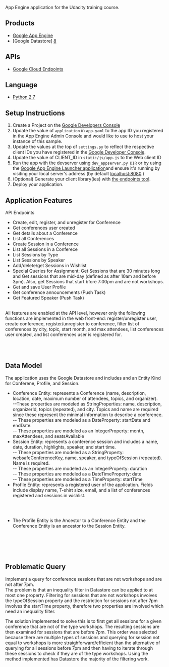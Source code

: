 App Engine application for the Udacity training course.

## Products
- [Google App Engine][1]
- [Google Datastore] [8]

## APIs
- [Google Cloud Endpoints][3]

## Language
- [Python 2.7][2]

## Setup Instructions
1. Create a Project on the [Google Developers Console][4]
1. Update the value of `application` in `app.yaml` to the app ID you
   registered in the App Engine Admin Console and would like to use to host
   your instance of this sample.
1. Update the values at the top of `settings.py` to
   reflect the respective client IDs you have registered in the
   [Google Developer Console][4].
1. Update the value of CLIENT_ID in `static/js/app.js` to the Web client ID
1. Run the app with the devserver using `dev_appserver.py DIR` or by using the 
[Google App Engine Launcher application][5]and ensure it's running by visiting
 your local server's address (by default [localhost:8080][6].)
1. (Optional) Generate your client library(ies) with [the endpoints tool][7].
1. Deploy your application.

## Application Features
API Endpoints<br>
- Create, edit, register, and unregister for Conference <br>
- Get conferences user created <br>
- Get details about a Conference <br>
- List all Conferences <br>
- Create Session in a Conference <br>
- List all Sessions in a Conferece <br>
- List Sessions by Type <br>
- List Sessions by Speaker <br>
- Add/delete/get Sessions in Wishlist <br>
- Special Queries for Assignment: Get Sessions that are 30 minutes long and Get sessions that are mid-day (defined as after 10am and before 3pm). Also, get Sessions that start bfore 7:00pm and are not workshops.<br>
- Get and save User Profile <br>
- Get conference announcements (Push Task) <br>
- Get Featured Speaker (Push Task) <br>
<br>
All features are enabled at the API level, however only the following functions are implemented in the web front-end: register/unregister user, create conference, register/unregister to conference, filter list of conferences by city, topic, start month, and max attendees, list conferences user created, and list conferences user is registered for.

<br><br>
## Data Model
The application uses the Google Datastore and includes and an Entity Kind for Conferene, Profile, and Session. <br>
- Conference Entity: represents a Conference (name, description, location, 
date, maximum number of attendees, topics, and organizer). <br>
--These properties are modeled as StringProperties: name, description, organizerId, topics (repeated), and city. Topics and name are required since these represent the minimal information to describe a conference. <br>
-- These properties are modeled as a DateProperty: startDate and endDate.<br>
-- These properties are modeled as an IntegerProperty: month, maxAttendees, and seatsAvailable<br>
- Session Entity:  represents a conference session and includes a name, 
date, duration, highlights, speaker, and start time.<br>
-- These properties are modeled as a StringProperty: websafeConferenceKey, name, speaker, and typeOfSession (repeated). Name is required.<br>
-- These properties are modeled as an IntegerProperty: duration<br>
-- These properties are modeled as a DateTimeProperty: date<br>
-- These properties are modeled as a TimeProperty: startTime<br>
- Profile Entity: represents a registered user of the application. Fields 
include display name, T-shirt size, email, and a list of conferences 
registered and sessions in wishlist. <br>

<br><br>
- The Profile Entity is the Ancestor to a Conference Entity and the Conference Entity is an ancestor to the Session Entity. 
<br>

<br><br>
## Problematic Query
Implement a query for conference sessions that are not workshops and are not after 7pm.
<br>
The problem is that an inequality filter in Datastore can be applied to at most one property. Filtering 
for sessions that are not workshops involves the typeOfSession property and the restriction for sessions
not after 7pm involves the startTime property, therefore two properties are involved which need an 
inequality filter.

The solution implemented to solve this is to first get all sessions for a given conference that are 
not of the type workshops. The resulting sessions are then examined for sessions that are before 7pm. This order was selected because there are multiple types of sessions and querying for session not equal to workshops is more straighforward/efficient than the alternative of querying for all sessions before 7pm and then having to iterate through these sessions to check if they are of the type workshops. Using the method implemented has Datastore the majority of the filtering work.

<br><br>

[1]: https://developers.google.com/appengine
[2]: http://python.org
[3]: https://developers.google.com/appengine/docs/python/endpoints/
[4]: https://console.developers.google.com/
[5]: https://cloud.google.com/appengine/downloads
[6]: https://localhost:8080/
[7]: https://developers.google.com/appengine/docs/python/endpoints/endpoints_tool
[8]: https://cloud.google.com/appengine/docs/python/datastore/

